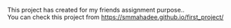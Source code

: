This project has created for my friends assignment purpose..
<br/>
You can check this project from https://smmahadee.github.io/first_project/
